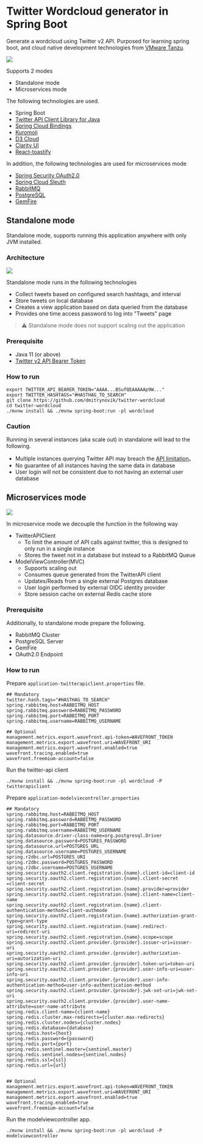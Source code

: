 # Twitter Wordcloud generator in Spring Boot

Generate a wordcloud using Twitter v2 API. Purposed for learning spring boot, and cloud native development technologies from [VMware Tanzu](https://tanzu.vmware.com/tanzu).

![](img/pic5.png)

Supports 2 modes
- Standalone mode
- Microservices mode

The following technologies are used.

- Spring Boot
- [Twitter API Client Library for Java](https://github.com/twitterdev/twitter-api-java-sdk)
- [Spring Cloud Bindings](https://github.com/spring-cloud/spring-cloud-bindings)
- [Kuromoji](https://github.com/atilika/kuromoji)
- [D3 Cloud](https://github.com/jasondavies/d3-cloud)
- [Clarity UI](https://clarity.design/)
- [React-toastify](https://fkhadra.github.io/react-toastify/introduction)

In addition, the following technologies are used for microservices mode
- [Spring Security OAuth2.0](https://spring.io/guides/tutorials/spring-boot-oauth2/)
- [Spring Cloud Sleuth](https://spring.io/projects/spring-cloud-sleuth)
- [RabbitMQ](https://www.rabbitmq.com/)
- [PostgreSQL](https://www.postgresql.org/)
- [GemFire](https://www.vmware.com/products/gemfire.html)


## Standalone mode

Standalone mode, supports running this application anywhere with only JVM installed.

### Architecture

![](img/pic6.png)

Standalone mode runs in the following technologies

- Collect tweets based on configured search hashtags, and interval
- Store tweets on local database
- Creates a view application based on data queried from the database
- Provides one time access password to log into "Tweets" page

> :warning: Standalone mode does not support scaling out the application
### Prerequisite

- Java 11 (or above)
- [Twitter v2 API Bearer Token](https://developer.twitter.com/en/docs/authentication/oauth-2-0/bearer-tokens)

### How to run

```
export TWITTER_API_BEARER_TOKEN="AAAA...BSufQEAAAAAp9W..."
export TWITTER_HASHTAGS="#HASTHAG_TO_SEARCH"
git clone https://github.com/dmitrynovik/twitter-wordcloud
cd twitter-wordcloud
./mvnw install && ./mvnw spring-boot:run -pl wordcloud
```

### Caution

Running in several instances (aka scale out) in standalone will lead to the following.

- Multiple instances querying Twitter API may breach the [API limitation](https://developer.twitter.com/ja/docs/twitter-api/rate-limits)。
- No guarantee of all instances having the same data in database
- User login will not be consistent due to not having an external user database

## Microservices mode

![](img/wordcloud-rmq-gemfire-no-pg.png)

In microservice mode we decouple the function in the following way

- TwitterAPIClient
  - To limit the amount of API calls against twitter, this is designed to only run in a single instance
  - Stores the tweet not in a database but instead to a RabbitMQ Queue
- ModelViewController(MVC)
  - Supports scaling out
  - Consumes queue generated from the TwitterAPI client
  - Updates/Reads from a single external Postgres database
  - User login performed by external OIDC identity provider
  - Store session cache on external Redis cache store

### Prerequisite

Additionally, to standalone mode prepare the following.

- RabbitMQ Cluster
- PostgreSQL Server
- GemFire
- OAuth2.0 Endpoint


### How to run

Prepare `application-twitterapiclient.properties` file.

```
## Mandatory
twitter.hash.tags="#HASTHAG_TO_SEARCH"
spring.rabbitmq.host=RABBITMQ_HOST
spring.rabbitmq.password=RABBITMQ_PASSWORD
spring.rabbitmq.port=RABBITMQ_PORT
spring.rabbitmq.username=RABBITMQ_USERNAME

## Optional
management.metrics.export.wavefront.api-token=WAVEFRONT_TOKEN
management.metrics.export.wavefront.uri=WAVEFRONT_URI
management.metrics.export.wavefront.enabled=true
wavefront.tracing.enabled=true
wavefront.freemium-account=false
```

Run the twitter-api client

```
./mvnw install && ./mvnw spring-boot:run -pl wordcloud -P twitterapiclient
```

Prepare `application-modelviecontroller.properties` 

```
## Mandatory
spring.rabbitmq.host=RABBITMQ_HOST
spring.rabbitmq.password=RABBITMQ_PASSWORD
spring.rabbitmq.port=RABBITMQ_PORT
spring.rabbitmq.username=RABBITMQ_USERNAME
spring.datasource.driver-class-name=org.postgresql.Driver
spring.datasource.password=POSTGRES_PASSWORD
spring.datasource.url=POSTGRES_URL
spring.datasource.username=POSTGRES_USERNAME
spring.r2dbc.url=POSTGRES_URI
spring.r2dbc.password=POSTGRES_PASSWORD
spring.r2dbc.username=POSTGRES_USERNAME
spring.security.oauth2.client.registration.{name}.client-id=client-id
spring.security.oauth2.client.registration.{name}.client-secret	=client-secret
spring.security.oauth2.client.registration.{name}.provider=provider
spring.security.oauth2.client.registration.{name}.client-name=client-name
spring.security.oauth2.client.registration.{name}.client-authentication-method=client-authmode
spring.security.oauth2.client.registration.{name}.authorization-grant-type=grant-type
spring.security.oauth2.client.registration.{name}.redirect-uri=redirect-uri
spring.security.oauth2.client.registration.{name}.scope=scope
spring.security.oauth2.client.provider.{provider}.issuer-uri=issuer-uri
spring.security.oauth2.client.provider.{provider}.authorization-uri=autorization-uri
spring.security.oauth2.client.provider.{provider}.token-uri=token-uri
spring.security.oauth2.client.provider.{provider}.user-info-uri=user-info-uri
spring.security.oauth2.client.provider.{provider}.user-info-authentication-method=user-info-authentication-method
spring.security.oauth2.client.provider.{provider}.jwk-set-uri=jwk-set-uri
spring.security.oauth2.client.provider.{provider}.user-name-attribute=user-name-attribute
spring.redis.client-name={client-name}
spring.redis.cluster.max-redirects={cluster.max-redirects}
spring.redis.cluster.nodes={cluster.nodes}
spring.redis.database={database}
spring.redis.host={host}
spring.redis.password={password}
spring.redis.port={port}
spring.redis.sentinel.master={sentinel.master}
spring.redis.sentinel.nodes={sentinel.nodes}
spring.redis.ssl={ssl}
spring.redis.url={url}


## Optional
management.metrics.export.wavefront.api-token=WAVEFRONT_TOKEN
management.metrics.export.wavefront.uri=WAVEFRONT_URI
management.metrics.export.wavefront.enabled=true
wavefront.tracing.enabled=true
wavefront.freemium-account=false
```

Run the modelviewcontroller app.

```
./mvnw install && ./mvnw spring-boot:run -pl wordcloud -P modelviewcontroller
```
